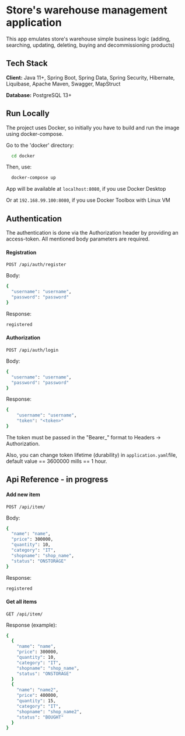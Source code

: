 # Store's warehouse management application

This app emulates store's warehouse simple business logic (adding, searching, updating, deleting, buying and decommissioning products)

## Tech Stack

**Client:** Java 11+, Spring Boot, Spring Data, Spring Security, Hibernate, Liquibase, Apache Maven, Swagger, MapStruct

**Database:** PostgreSQL 13+


## Run Locally

The project uses Docker, so initially you have to build and run the image using docker-compose.

Go to the 'docker' directory:
```bash
  cd docker
```

Then, use:

```bash
  docker-compose up
```
App will be available at 
`localhost:8080`, if you use Docker Desktop

Or at `192.168.99.100:8080`, if you use Docker Toolbox
with Linux VM 

## Authentication
The authentication is done via the Authorization header by providing an access-token. All mentioned body parameters are required.
#### Registration


`POST /api/auth/register`

Body:
```bash
{
  "username": "username",
  "password": "password"
}
```
Response:
```bash
registered
```
#### Authorization

`POST /api/auth/login`

Body:
```bash
{
  "username": "username",
  "password": "password"
}
```
Response:
```bash
{
    "username": "username",
    "token": "<token>"
}
```

The token must be passed in the "Bearer_<token>" format to Headers -> Authorization.

Also, you can change token lifetime (durability) in `application.yaml`file, default value == 3600000 mills == 1 hour.
## Api Reference - in progress

#### Add new item

`POST /api/item/`

Body:
```bash
{
  "name": "name",
  "price": 300000,
  "quantity": 10,
  "category": "IT",
  "shopname": "shop_name",
  "status": "ONSTORAGE"
}
```
Response:
```bash
registered
```
#### Get all items

`GET /api/item/`

Response (example):
```bash
{
  {
    "name": "name",
    "price": 300000,
    "quantity": 10,
    "category": "IT",
    "shopname": "shop_name",
    "status": "ONSTORAGE"
  }
  {
    "name": "name2",
    "price": 400000,
    "quantity": 15,
    "category": "IT",
    "shopname": "shop_name2",
    "status": "BOUGHT"
  }
}
```
